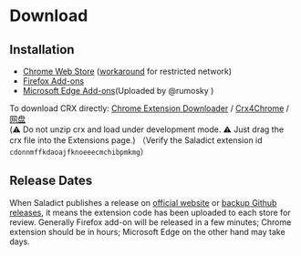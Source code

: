 # Download

## Installation

- [Chrome Web Store][chrome] ([workaround](https://jike0.com/auth/register?code=U1tj) for restricted network)
- [Firefox Add-ons][firefox]
- [Microsoft Edge Add-ons][edge](Uploaded by @rumosky )

To download CRX directly: [Chrome Extension Downloader](https://chrome-extension-downloader.com/) / [Crx4Chrome](https://www.crx4chrome.com/extensions/cdonnmffkdaoajfknoeeecmchibpmkmg/) / [网盘](https://72k.us/dir788/24782725-37758132-dc15d5)  
(:warning: Do not unzip crx and load under development mode. :warning: Just drag the crx file into the Extensions page.)
（Verify the Saladict extension id `cdonnmffkdaoajfknoeeecmchibpmkmg`）

## Release Dates

When Saladict publishes a release on [official website](https://saladict.crimx.com/releases) or [backup Github releases](https://github.com/crimx/ext-saladict/releases), it means the extension code has been uploaded to each store for review. Generally Firefox add-on will be released in a few minutes; Chrome extension should be in hours; Microsoft Edge on the other hand may take days.

[chrome]: https://chrome.google.com/webstore/detail/cdonnmffkdaoajfknoeeecmchibpmkmg/reviews?hl=en
[firefox]: https://addons.mozilla.org/firefox/addon/ext-saladict/
[edge]: https://microsoftedge.microsoft.com/addons/detail/idghocbbahafpfhjnfhpbfbmpegphmmp
[zhihu]: https://zhuanlan.zhihu.com/saladict
[mp]: https://mp.weixin.qq.com/s/Nnhk_NRWMqsFGkc5ST6odg
